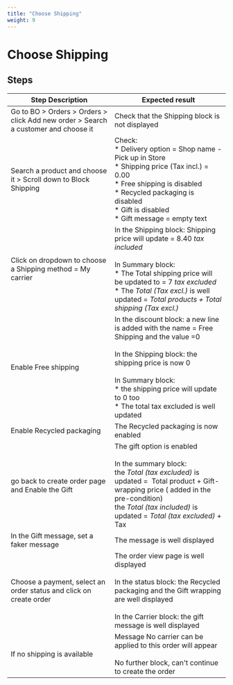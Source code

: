 ```yaml
---
title: "Choose Shipping"
weight: 9
---
```


# Choose Shipping
## Steps
| Step Description | Expected result |
| ----- | ----- |
| Go to BO > Orders > Orders > click Add new order > Search a customer and choose it | Check that the Shipping block is not displayed |
| Search a product and choose it > Scroll down to Block Shipping | Check:<br> * Delivery option = Shop name - Pick up in Store<br> * Shipping price (Tax incl.) = 0.00<br> * Free shipping is disabled<br> * Recycled packaging is disabled<br> * Gift is disabled<br> * Gift message = empty text |
| Click on dropdown to choose a Shipping method = My carrier | In the Shipping block: Shipping price will update = 8.40 *tax included*<br><br>In Summary block:<br> * The Total shipping price will be updated to = 7 *tax excluded*<br> * The *Total (Tax excl.)* is well updated = *Total products + Total shipping (Tax excl.)* |
| Enable Free shipping | In the discount block: a new line is added with the name = Free Shipping and the value =0<br><br>In the Shipping block: the shipping price is now 0<br><br>In Summary block:<br> * the shipping price will update to 0 too<br> * The total tax excluded is well updated |
| Enable Recycled packaging | The Recycled packaging is now enabled |
| go back to create order page and Enable the Gift | The gift option is enabled<br><br>In the summary block:<br> the *Total (tax excluded)* is updated =  Total product + Gift-wrapping price ( added in the pre-condition)<br> the *Total (tax included)* is updated = *Total (tax excluded)* + Tax |
| In the Gift message, set a faker message | The message is well displayed |
| Choose a payment, select an order status and click on create order | The order view page is well displayed<br><br>In the status block: the Recycled packaging and the Gift wrapping are well displayed<br><br>In the Carrier block: the gift message is well displayed |
| If no shipping is available | Message No carrier can be applied to this order will appear<br><br>No further block, can't continue to create the order |
